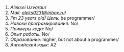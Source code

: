 1. *Aleksei Uzvarau*/
2. *Mail: aleks0231@inbox.ru*/
3. *I'm 23 years old*/
*Цель:* be programmer/
4. *Навоки програмирования:* No/
5. *Примеры кода:* No/
6. *Опыт работы:* No/
7. *Образование:* higher, but not about a programmer/
8. *Английский язык:* А2